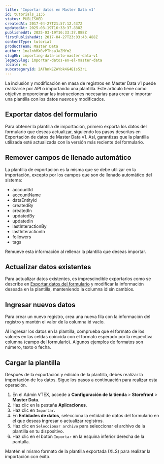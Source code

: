 ```yaml
---
title: 'Importar datos en Master Data v1'
id: tutorials_1135
status: PUBLISHED
createdAt: 2017-04-27T21:57:12.437Z
updatedAt: 2025-03-19T16:33:37.888Z
publishedAt: 2025-03-19T16:33:37.888Z
firstPublishedAt: 2017-04-27T23:03:43.488Z
contentType: tutorial
productTeam: Master Data
author: 1malnhMX0vPThsaJaZMYm2
slugEN: importing-data-into-master-data-v1
legacySlug: importar-datos-en-el-master-data
locale: es
subcategoryId: 2AThnkEZAYbk4G4EIs53rL
---
```


La inclusión y modificación en masa de registros en Master Data v1 puede realizarse por API o importando una plantilla. Este artículo tiene como objetivo proporcionar las instrucciones necesarias para crear e importar una plantilla con los datos nuevos y modificados.

## Exportar datos del formulario

Para obtener la plantilla de importación, primero exporta los datos del formulario que deseas actualizar, siguiendo los pasos descritos en Exportación de datos de Master Data v1. Así, garantizas que la plantilla utilizada esté actualizada con la versión más reciente del formulario.

## Remover campos de llenado automático

La plantilla de exportación es la misma que se debe utilizar en la importación, excepto por los campos que son de llenado automático del sistema:

- accountId
- accountName
- dataEntityId
- createdBy
- createdIn
- updatedBy
- updatedIn
- lastInteractionBy
- lastInteractionIn
- followers
- tags

Remueve esta información al rellenar la plantilla que deseas importar.

## Actualizar datos existentes

Para actualizar datos existentes, es imprescindible exportarlos como se describe en [Exportar datos del formulario](#exportar-datos-del-formulario) y modificar la información deseada en la plantilla, manteniendo la columna id sin cambios. 

## Ingresar nuevos datos

Para crear un nuevo registro, crea una nueva fila con la información del registro y mantén el valor de la columna id vacío.

<div class="alert alert-warning">
Al ingresar los datos en la plantilla, comprueba que el formato de los valores en las celdas coincida con el formato esperado por la respectiva columna (campo del formulario). Algunos ejemplos de formatos son número, texto o fecha.
</div>

## Cargar la plantilla

Después de la exportación y edición de la plantilla, debes realizar la importación de los datos. Sigue los pasos a continuación para realizar esta operación.

1. En el Admin VTEX, accede a **Configuración de la tienda** > **Storefront** > **Master Data**.
2. Haz clic en la pestaña **Aplicaciones**.
3. Haz clic en `Importar`.
4. En **Entidades de datos**, selecciona la entidad de datos del formulario en el que deseas ingresar o actualizar registros.
5. Haz clic en `Seleccionar archivo` para seleccionar el archivo de la plantilla en tu dispositivo.
6. Haz clic en el botón `Importar` en la esquina inferior derecha de la pantalla.

<div class="alert alert-warning">
Mantén el mismo formato de la plantilla exportada (XLS) para realizar la importación con éxito.
</div>
